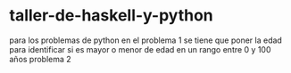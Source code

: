 # taller-de-haskell-y-python

para los problemas de python en el problema 1 se tiene que poner la edad para identificar si es mayor o menor de edad en un rango entre 0 y 100 años
problema 2 
